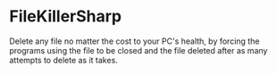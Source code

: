 # FileKillerSharp
Delete any file no matter the cost to your PC's health, by forcing the programs using the file to be closed and the file deleted after as many attempts to delete as it takes.
